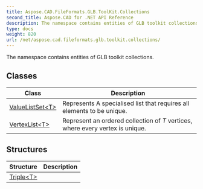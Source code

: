 ```yaml
---
title: Aspose.CAD.FileFormats.GLB.ToolKit.Collections
second_title: Aspose.CAD for .NET API Reference
description: The namespace contains entities of GLB toolkit collections
type: docs
weight: 820
url: /net/aspose.cad.fileformats.glb.toolkit.collections/
---
```

The namespace contains entities of GLB toolkit collections.

## Classes

| Class | Description |
| --- | --- |
| [ValueListSet&lt;T&gt;](./valuelistset-1/) | Represents A specialised list that requires all elements to be unique. |
| [VertexList&lt;T&gt;](./vertexlist-1/) | Represent an ordered collection of *T* vertices, where every vertex is unique. |
## Structures

| Structure | Description |
| --- | --- |
| [Triple&lt;T&gt;](./triple-1/) |  |


